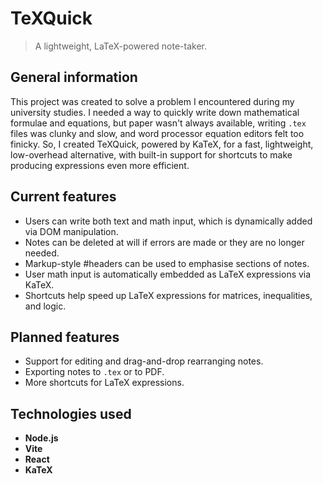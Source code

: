 # TeXQuick
> A lightweight, LaTeX-powered note-taker.

## General information
This project was created to solve a problem I encountered during my university studies. I needed a way to quickly write down mathematical formulae and equations, but paper wasn't always available, writing `.tex` files was clunky and slow, and word processor equation editors felt too finicky. So, I created TeXQuick, powered by KaTeX, for a fast, lightweight, low-overhead alternative, with built-in support for shortcuts to make producing expressions even more efficient.

## Current features
- Users can write both text and math input, which is dynamically added via DOM manipulation.
- Notes can be deleted at will if errors are made or they are no longer needed.
- Markup-style #headers can be used to emphasise sections of notes.
- User math input is automatically embedded as LaTeX expressions via KaTeX.
- Shortcuts help speed up LaTeX expressions for matrices, inequalities, and logic.

## Planned features
- Support for editing and drag-and-drop rearranging notes.
- Exporting notes to `.tex` or to PDF.
- More shortcuts for LaTeX expressions.

## Technologies used
- **Node.js**
- **Vite**
- **React**
- **KaTeX**

